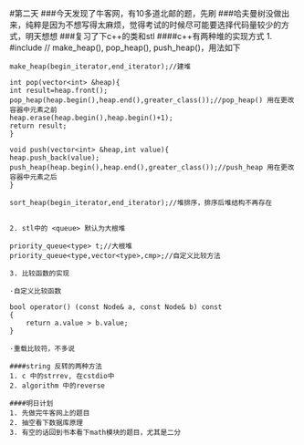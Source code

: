 #第二天
    ###今天发现了牛客网，有10多道北邮的题，先刷
    ###哈夫曼树没做出来，纯粹是因为不想写得太麻烦，觉得考试的时候尽可能要选择代码量较少的方式，明天想想
    ###复习了下c++的类和stl
    ####c++有两种堆的实现方式
    1. #include <algorithm> // make_heap(), pop_heap(), push_heap()，用法如下
    
    make_heap(begin_iterator,end_iterator);//建堆
    
    int pop(vector<int> &heap){
	int result=heap.front();
	pop_heap(heap.begin(),heap.end(),greater_class());//pop_heap() 用在更改容器中元素之前
	heap.erase(heap.begin(),heap.begin()+1);
	return result;
    }

    void push(vector<int> &heap,int value){
	heap.push_back(value);
	push_heap(heap.begin(),heap.end(),greater_class());//push_heap 用在更改容器中元素之后
    }

    sort_heap(begin_iterator,end_iterator);//堆排序，排序后堆结构不再存在


    2. stl中的 <queue> 默认为大根堆 

    priority_queue<type> t;//大根堆
    priority_queue<type,vector<type>,cmp>;//自定义比较方法

    3. 比较函数的实现

    ·自定义比较函数

    bool operator() (const Node& a, const Node& b) const
    {
        return a.value > b.value;
    }

    ·重载比较符，不多说

    ####string 反转的两种方法
    1. c 中的strrev, 在cstdio中
    2. algorithm 中的reverse

    ####明日计划
    1. 先做完牛客网上的题目
    2. 抽空看下数据库原理
    3. 有空的话回到书本看下math模块的题目，尤其是二分
    